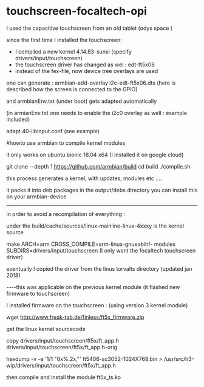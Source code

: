 # touchscreen-focaltech-opi
I used the capacitive touchscreen from an old tablet (odys space )



since the first time I installed the touchscreen: 
- I compiled a new kernel 4.14.83-sunxi (specify drivers/input/touchscreen) 
- the touchscreen driver has changed as wel :  edt-ft5x06
- instead of the fex-file, now device tree overlays are used

one can generate :
 armbian-add-overlay i2c-edt-ft5x06.dts (here is described how the screen is connected to the GPIO)


and armbianEnv.txt (under boot) gets adapted automatically



(in armianEnv.txt one needs to enable the i2c0 overlay as well : example included)




adapt 40-libinput.conf
(see example)


#howto use armbian to compile kernel modules

it only works on ubuntu bionic 18.04 x64
(I installed it on google cloud)

git clone --depth 1 https://github.com/armbian/build
cd build
./compile.sh

this process generates a kernel, with updates, modules etc ....

it packs it into deb packages in the output/debs directory
you can install this on your armbian-device

------------------------
in order to avoid a recompilation of everything :

under the build/cache/sources/linux-mainline-linux-4xxxy
is the kernel source

make ARCH=arm CROSS_COMPILE=arm-linux-gnueabihf- modules SUBDIRS=drivers/input/touchscreen
(I only want the focaltech touchscreen driver)


eventually I copied the driver from the linus torvalts directory (updated jan 2018)






----this was applicable on the previous kernel module (it flashed new firmware to touchscreen)

I installed firmware on the touchscreen : (using version 3 kernel module) 

wget http://www.freak-tab.de/finless/ft5x_firmware.zip


get the linux kernel sourcecode

copy drivers/input/touchscreen/ft5x/ft_app.h drivers/input/touchscreen/ft5x/ft_app.h-orig

hexdump -v -e '1/1 "0x%.2x,"' ft5406-sc3052-1024X768.bin > /usr/src/h3-wip/drivers/input/touchscreen/ft5x/ft_app.h

then compile and install the module ft5x_ts.ko





